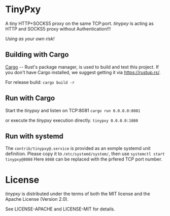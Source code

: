 # TinyPxy

A tiny HTTP+SOCKS5 proxy on the same TCP:port. 
*tinypxy* is acting as HTTP and SOCKS5 proxy without Authentication!!!

*Using as your own risk!*

## Building with Cargo

[Cargo][cargo] -- Rust's package manager, is used to build and test this
project. If you don't have Cargo installed, we suggest getting it via
<https://rustup.rs/>.

For release build: 
`cargo build -r`

## Run with Cargo

Start the *tinypxy* and listen on TCP:8081
 `cargo run 0.0.0.0:8081`

or execute the *tinypxy* execution directly.
 `tinypxy 0.0.0.0:1080` 

## Run with systemd

The `contrib/tinypxy@.service` is provided as an exmple systemd unit definition. 
Please copy it to `/etc/systemd/system/`, then use `systemctl start tinypxy@8088`
Here `8088` can be replaced with the prfered TCP port number.

# License
*tinypxy* is distributed under the terms of both the MIT license and the Apache License (Version 2.0).

See LICENSE-APACHE and LICENSE-MIT for details.

<!-- refs -->
[cargo]: https://github.com/rust-lang/cargo/
